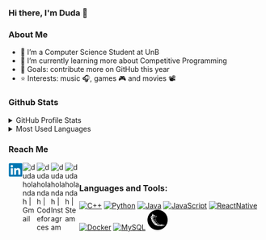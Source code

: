 ### Hi there, I'm Duda 👋


### About Me

- 🔭 I’m a Computer Science Student at UnB
- 🌱 I’m currently learning more about Competitive Programming
- 🥅 Goals: contribute more on GitHub this year
- ⭐ Interests: music 🎧, games 🎮 and movies 📽️


### Github Stats
<details>
<summary>GitHub Profile Stats</summary>
<img align="center" alt="GitHub Stats" src="https://github-readme-stats.vercel.app/api?username=dudaholandah&show_icons=true&theme=tokyonight"  />
</details>

<details>
<summary>Most Used Languages</summary>
<img align="center" alt="Most Used Languages" src="https://github-readme-stats.vercel.app/api/top-langs/?username=dudaholandah&layout=compact&theme=tokyonight&hide=haml,ruby,jupyter%20notebook"/>
</details>  


<!--### Spotify Playing 🎧

[<img src="https://now-playing-codestackr.vercel.app/api/spotify-playing" alt="Duda Spotify Playing" width="350" />](https://open.spotify.com/user/kbunrghgtja0rwcs60d5b7lka)
-->

### Reach Me

[<img align="left" alt="dudaholandah | LinkedIn" width="28px" src="https://github.com/devicons/devicon/blob/v2.14.0/icons/linkedin/linkedin-original.svg" />][linkedin]
[<img align="left" alt="dudaholandah | Gmail" width="28px" src="https://github.com/TheDudeThatCode/TheDudeThatCode/blob/master/Assets/Gmail.svg" />][gmail]
[<img align="left" alt="dudaholandah | Codeforces" width="28px" src="https://art.npanuhin.me/SVG/Codeforces/Codeforces.colored.svg"/>][codeforces]
[<img align="left" alt="dudaholandah | Instagram" width="28px" src="https://github.com/TheDudeThatCode/TheDudeThatCode/blob/master/Assets/Instagram.svg" />][instagram]
[<img align="left" alt="dudaholandah | Steam" width="28px" src="https://upload.wikimedia.org/wikipedia/commons/8/83/Steam_icon_logo.svg" />][steam]

<!---[<img align="left" alt="dudaholandah | Twitter" width="28px" src="https://github.com/TheDudeThatCode/TheDudeThatCode/blob/master/Assets/Twitter.svg" />][twitter]-->

<br/>

### Languages and Tools:


[<img src="https://upload.wikimedia.org/wikipedia/commons/1/18/ISO_C%2B%2B_Logo.svg" width="36px" alt="C++" />][cpp]
[<img src="https://upload.wikimedia.org/wikipedia/commons/c/c3/Python-logo-notext.svg" width="38px" alt="Python" />][python]
[<img src="https://cdn.worldvectorlogo.com/logos/java-14.svg" width="36px" alt="Java" />][java]
[<img src="https://upload.wikimedia.org/wikipedia/commons/9/99/Unofficial_JavaScript_logo_2.svg" width="34px" alt="JavaScript" />][javascript]
[<img src="https://upload.wikimedia.org/wikipedia/commons/a/a7/React-icon.svg" width="38px" alt="ReactNative" />][reactnative]
[<img src="https://www.docker.com/wp-content/uploads/2022/03/Moby-logo.png" width="46px" alt="Docker" />][docker]
[<img src="https://www.vectorlogo.zone/logos/mysql/mysql-icon.svg" width="34px" alt="MySQL" />][mysql]
[<img src="flask_png.png" width="40px" alt="Flask" />][flask]

<!-- [<img src="https://upload.wikimedia.org/wikipedia/commons/3/3f/Git_icon.svg" width="42px" alt="Git" />][git] -->
<!-- [<img src="https://upload.wikimedia.org/wikipedia/commons/archive/3/35/20190417225046%21The_C_Programming_Language_logo.svg" width="46px" alt="C" />][c-lang] -->
<!-- [<img src="https://seeklogo.com/images/E/eclipse-logo-85FE4BEA34-seeklogo.com.png" width="42px" alt="Eclipse"/>][eclipse] -->
<!-- [<img src="https://upload.wikimedia.org/wikipedia/commons/9/98/Apache_NetBeans_Logo.svg" width="36px" alt="Netbeans" />][netbeans] -->
<!-- [<img src="https://cdn3.iconfinder.com/data/icons/popular-services-brands-vol-2/512/ubuntu-512.png" width="40px" alt="Ubuntu" />][ubuntu] -->
<!-- [<img src="https://upload.wikimedia.org/wikipedia/commons/9/9a/Visual_Studio_Code_1.35_icon.svg" width="40px" alt="Visual Studio Code" />][vscode] -->
<!---[<img src="https://reposcope.com/media/unknown/none/unknown/coq.png" width="40px" alt="Coq" />][coq]-->
<!---[<img src="https://upload.wikimedia.org/wikipedia/commons/9/91/Octicons-mark-github.svg" width="40px" alt="GitHub" />][github]-->

    

<!-- links-->
[linkedin]: https://www.linkedin.com/in/maria-eduarda-machado-de-holanda-4496a6202/
[gmail]: mailto:duda.mholanda@gmail.com
[codeforces]: https://codeforces.com/profile/dudaholandah
[twitter]: https://twitter.com/dudaholandah
[instagram]: https://www.instagram.com/dudaholandah/
[steam]: https://steamcommunity.com/id/dudaholandah/
[vscode]: https://code.visualstudio.com/docs
[github]: https://docs.github.com/pt/github
[cpp]: https://www.w3schools.com/cpp/default.asp
[c-lang]: https://en.cppreference.com/w/c/language
[ubuntu]: https://help.ubuntu.com/
[java]: https://www.w3schools.com/java/default.asp
[python]: https://www.w3schools.com/python/default.asp
[eclipse]: https://www.eclipse.org/getting_started/
[netbeans]: http://netbeans.apache.org/kb/
[coq]: https://coq.inria.fr/
[git]: https://git-scm.com/docs
[javascript]: https://developer.mozilla.org/pt-BR/docs/Web/JavaScript
[reactnative]: https://reactnative.dev/docs/getting-started
[flask]: https://flask.palletsprojects.com/en/2.1.x/
[docker]: https://docs.docker.com/desktop/
[mysql]: https://www.w3schools.com/mysql/default.asp

